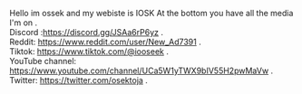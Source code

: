 Hello im ossek and my webiste is IOSK
At the bottom you have all the media I'm on 
.                    
Discord :<https://discord.gg/JSAa6rP6yz>
.                   
Reddit: https://www.reddit.com/user/New_Ad7391
.                  
Tiktok: https://www.tiktok.com/@iooseek
.                
 YouTube channel: https://www.youtube.com/channel/UCa5W1yTWX9bIV55H2pwMaVw
.
 Twitter: https://twitter.com/osektoja
.

